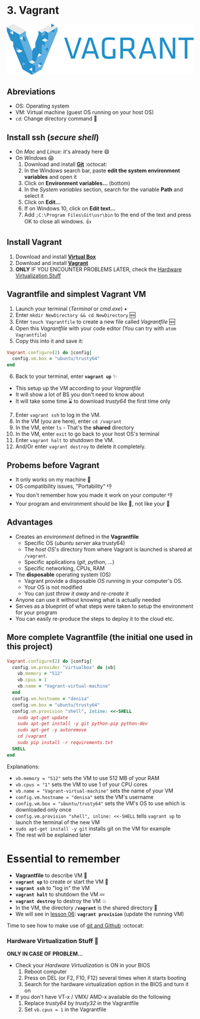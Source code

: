 # 3. Vagrant

[![Vagrant][vagrant_image]][vagrant_link]

## Abreviations
- OS: Operating system
- VM: Virtual machine (guest OS running on your host OS)
- `cd`: Change directory command :open_file_folder:

## Install ssh (*secure shell*)
- On *Mac* and *Linux*: it's already here :smile:
- On *Windows* :scream:
  1. Download and install [**Git**][git_link] :octocat:
  2. In the Windows search bar, paste **edit the system environment variables** and open it
  3. Click on **Environment variables...** (bottom)
  4. In the *System variables* section, search for the variable **Path** and select it
  5. Click on **Edit...**
  6. If on Windows 10, click on **Edit text...**
  7. Add `;C:\Program Files\Git\usr\bin` to the end of the text and press OK to close all windows. :+1:

## Install Vagrant
1. Download and install [**Virtual Box**][virtualbox_link]
2. Download and install [**Vagrant**][vagrant_link]
3. **ONLY** IF YOU ENCOUNTER PROBLEMS LATER, check the [Hardware Virtualization Stuff](#hardware-virtualization-stuff-rotating_light)

## Vagrantfile and simplest Vagrant VM
1. Launch your terminal (*Terminal* or *cmd.exe*) :black_small_square:
2. Enter `mkdir NewDirectory && cd NewDirectory` :new:
3. Enter `touch Vagrantfile` to create a new file called *Vagrantfile* :new:
4. Open this *Vagrantfile* with your code editor (You can try with `atom Vagrantfile`) 
5. Copy this into it and save it:
```Ruby
Vagrant.configure(2) do |config|
  config.vm.box = "ubuntu/trusty64"
end
```
6. Back to your terminal, enter **`vagrant up`** :sparkles:
  - This setup up the VM according to your *Vagrantfile*
  - It will show a lot of BS you don't need to know about
  - It will take some time :hourglass: to download *trusty64* the first time only
7. Enter `vagrant ssh` to log in the VM.
8. In the VM (you are here), enter `cd /vagrant`
9. In the VM, enter `ls` - That's the **shared** directory
10. In the VM, enter `exit` to go back to your host OS's terminal
11. Enter `vagrant halt` to shutdown the VM.
12. And/Or enter `vagrant destroy` to delete it completely.

## Probems before Vagrant
- It only works on my machine :poop:
- OS compatibility issues, "Portability" :-1:
- You don't remember how you made it work on your computer :-1:
- Your program and environment should be like :sheep:, not like your :poodle:

## Advantages
- Creates an *environment* defined in the **Vagrantfile**
  - Specific OS (*ubuntu server* aka trusty64)
  - The *host OS*'s directory from where Vagrant is launched is shared at `/vagrant`.
  - Specific applications (*git*, *python*, ...)
  - Specific networking, CPUs, RAM
- The **disposable** operating system (OS)
  - Vagrant provide a disposable *OS* running in your computer's OS.
  - Your OS is not modified
  - You can just *throw it away* and *re-create it*
- Anyone can use it without knowing what is actually needed
- Serves as a blueprint of what steps were taken to setup the environment for your program
- You can easily re-produce the steps to deploy it to the cloud etc.

## More complete Vagrantfile (the initial one used in this project)
```Ruby
Vagrant.configure(2) do |config|
  config.vm.provider "virtualbox" do |vb|
    vb.memory = "512"
    vb.cpus = 1
    vb.name = "Vagrant-virtual-machine"
  end
  config.vm.hostname = "denisa"
  config.vm.box = "ubuntu/trusty64"
  config.vm.provision "shell", inline: <<-SHELL
    sudo apt-get update
    sudo apt-get install -y git python-pip python-dev
    sudo apt-get -y autoremove
    cd /vagrant
    sudo pip install -r requirements.txt  
  SHELL
end
```
Explanations:
- `vb.memory = "512"` sets the VM to use 512 MB of your RAM
- `vb.cpus = "1"` sets the VM to use 1 of your CPU cores
- `vb.name = "Vagrant-virtual-machine"` sets the name of your VM
- `config.vm.hostname = "denisa"` sets the VM's username
- `config.vm.box = "ubuntu/trusty64"` sets the VM's OS to use which is downloaded only once
- `config.vm.provision "shell", inline: <<-SHELL` tells `vagrant up` to launch the terminal of the new VM
- `sudo apt-get install -y git` installs git on the VM for example
- The rest will be explained later

# Essential to remember
- **Vagrantfile** to describe VM :memo:
- **`vagrant up`** to create or start the VM :rocket:
- **`vagrant ssh`** to "log in" the VM
- **`vagrant halt`** to shutdown the VM :zzz:
- **`vagrant destroy`** to destroy the VM :boom:
- In the VM, the directory **`/vagrant`** is the shared directory :file_folder:
- We will see in [lesson 06][lesson_06]: **`vagrant provision`** (update the running VM)

Time to see how to make use of [git and Github][lesson_04] :octocat:

### Hardware Virtualization Stuff :rotating_light:
**ONLY IN CASE OF PROBLEM...**
- Check your *Hardware Virtualization* is ON in your BIOS
  1. Reboot computer
  2. Press on DEL (or F2, F10, F12) several times when it starts booting
  3. Search for the hardware virtualization option in the BIOS and turn it on
- If you don't have VT-x / VMX/ AMD-x available do the following
  1. Replace *trusty64* by *trusty32* in the Vagrantfile
  2. Set `vb.cpus = 1` in the Vagrantfile


[vagrant_image]: /internals/icons/vagrant.png
[vagrant_link]: https://www.vagrantup.com/downloads.html
[git_link]: https://www.git-scm.com/downloads
[virtualbox_link]: https://www.virtualbox.org/wiki/Downloads
[lesson_04]: /04.%20Github
[lesson_06]: /06.%20Python%20and%20Excel